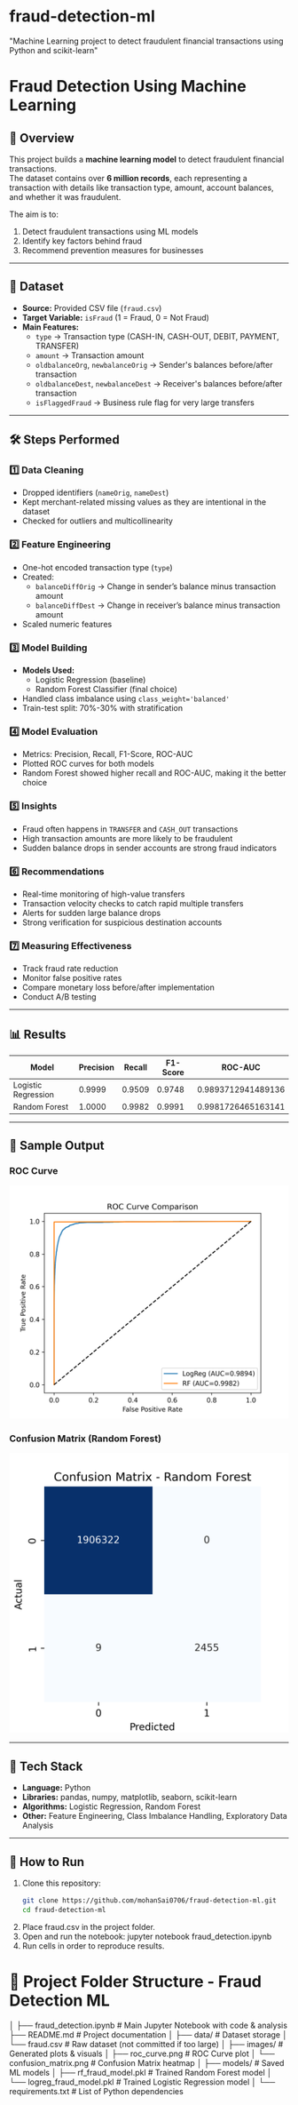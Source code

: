 # fraud-detection-ml
"Machine Learning project to detect fraudulent financial transactions using Python and scikit-learn"
# Fraud Detection Using Machine Learning

## 📌 Overview
This project builds a **machine learning model** to detect fraudulent financial transactions.  
The dataset contains over **6 million records**, each representing a transaction with details like transaction type, amount, account balances, and whether it was fraudulent.

The aim is to:
1. Detect fraudulent transactions using ML models
2. Identify key factors behind fraud
3. Recommend prevention measures for businesses

---

## 📂 Dataset
- **Source:** Provided CSV file (`fraud.csv`)
- **Target Variable:** `isFraud` (1 = Fraud, 0 = Not Fraud)
- **Main Features:**
  - `type` → Transaction type (CASH-IN, CASH-OUT, DEBIT, PAYMENT, TRANSFER)
  - `amount` → Transaction amount
  - `oldbalanceOrg`, `newbalanceOrig` → Sender's balances before/after transaction
  - `oldbalanceDest`, `newbalanceDest` → Receiver's balances before/after transaction
  - `isFlaggedFraud` → Business rule flag for very large transfers

---

## 🛠️ Steps Performed

### 1️⃣ Data Cleaning
- Dropped identifiers (`nameOrig`, `nameDest`)
- Kept merchant-related missing values as they are intentional in the dataset
- Checked for outliers and multicollinearity

### 2️⃣ Feature Engineering
- One-hot encoded transaction type (`type`)
- Created:
  - `balanceDiffOrig` → Change in sender’s balance minus transaction amount
  - `balanceDiffDest` → Change in receiver’s balance minus transaction amount
- Scaled numeric features

### 3️⃣ Model Building
- **Models Used:**
  - Logistic Regression (baseline)
  - Random Forest Classifier (final choice)
- Handled class imbalance using `class_weight='balanced'`
- Train-test split: 70%-30% with stratification

### 4️⃣ Model Evaluation
- Metrics: Precision, Recall, F1-Score, ROC-AUC
- Plotted ROC curves for both models
- Random Forest showed higher recall and ROC-AUC, making it the better choice

### 5️⃣ Insights
- Fraud often happens in `TRANSFER` and `CASH_OUT` transactions
- High transaction amounts are more likely to be fraudulent
- Sudden balance drops in sender accounts are strong fraud indicators

### 6️⃣ Recommendations
- Real-time monitoring of high-value transfers
- Transaction velocity checks to catch rapid multiple transfers
- Alerts for sudden large balance drops
- Strong verification for suspicious destination accounts

### 7️⃣ Measuring Effectiveness
- Track fraud rate reduction
- Monitor false positive rates
- Compare monetary loss before/after implementation
- Conduct A/B testing

---

## 📊 Results
| Model               | Precision | Recall | F1-Score | ROC-AUC            |
|---------------------|-----------|--------|----------|--------------------|
| Logistic Regression | 0.9999    |0.9509  | 0.9748   | 0.9893712941489136 |
| Random Forest       | 1.0000    |0.9982  |  0.9991  |  0.9981726465163141|


---

## 📸 Sample Output

### ROC Curve
![ROC Curve](images/roc_curve.png)

### Confusion Matrix (Random Forest)
![Confusion Matrix](images/confusion_matrix.png)

---

## 🚀 Tech Stack
- **Language:** Python
- **Libraries:** pandas, numpy, matplotlib, seaborn, scikit-learn
- **Algorithms:** Logistic Regression, Random Forest
- **Other:** Feature Engineering, Class Imbalance Handling, Exploratory Data Analysis

---

## 📜 How to Run
1. Clone this repository:
   ```bash
   git clone https://github.com/mohanSai0706/fraud-detection-ml.git
   cd fraud-detection-ml
2. Place fraud.csv in the project folder.
3. Open and run the notebook:
      jupyter notebook fraud_detection.ipynb
4. Run cells in order to reproduce results.

# 📂 Project Folder Structure - Fraud Detection ML

│
├── fraud_detection.ipynb # Main Jupyter Notebook with code & analysis
├── README.md # Project documentation
│
├── data/ # Dataset storage
│ └── fraud.csv # Raw dataset (not committed if too large)
│
├── images/ # Generated plots & visuals
│ ├── roc_curve.png # ROC Curve plot
│ └── confusion_matrix.png # Confusion Matrix heatmap
│
├── models/ # Saved ML models
│ ├── rf_fraud_model.pkl # Trained Random Forest model
│ └── logreg_fraud_model.pkl # Trained Logistic Regression model
│
└── requirements.txt # List of Python dependencies


